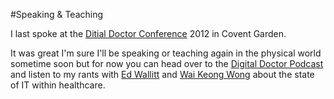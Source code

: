 #Speaking & Teaching

I last spoke at the [Ditial Doctor Conference](http://thedigitaldoc.co.uk) 2012 in Covent Garden.

It was great I'm sure I'll be speaking or teaching again in the physical world sometime soon but for now you can head over to the [Digital Doctor Podcast](http://thedigitaldoc.co.uk/podcast) and listen to my rants with [Ed Wallitt](https://twitter.com/PodmedicsEd) and [Wai Keong Wong](https://twitter.com/wai2k) about the state of IT within healthcare.

